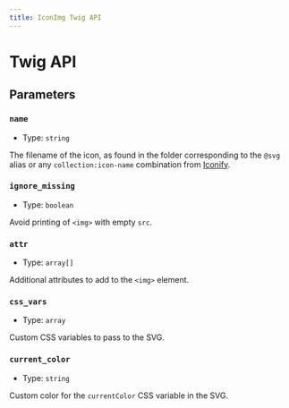```yaml
---
title: IconImg Twig API
---
```


# Twig API

## Parameters

### `name`

- Type: `string`

The filename of the icon, as found in the folder corresponding to the `@svg` alias or any `collection:icon-name` combination from [Iconify](https://icon-sets.iconify.design/).

### `ignore_missing`

- Type: `boolean`

Avoid printing of `<img>` with empty `src`.

### `attr`

- Type: `array[]`

Additional attributes to add to the `<img>` element.

### `css_vars`

- Type: `array`

Custom CSS variables to pass to the SVG.

### `current_color`

- Type: `string`

Custom color for the `currentColor` CSS variable in the SVG.
